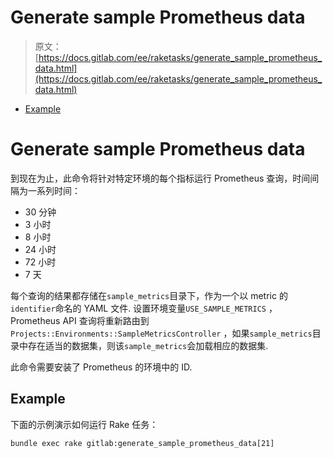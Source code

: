 # Generate sample Prometheus data

> 原文：[https://docs.gitlab.com/ee/raketasks/generate_sample_prometheus_data.html](https://docs.gitlab.com/ee/raketasks/generate_sample_prometheus_data.html)

*   [Example](#example)

# Generate sample Prometheus data[](#generate-sample-prometheus-data-core-only "Permalink")

到现在为止，此命令将针对特定环境的每个指标运行 Prometheus 查询，时间间隔为一系列时间：

*   30 分钟
*   3 小时
*   8 小时
*   24 小时
*   72 小时
*   7 天

每个查询的结果都存储在`sample_metrics`目录下，作为一个以 metric 的`identifier`命名的 YAML 文件. 设置环境变量`USE_SAMPLE_METRICS` ，Prometheus API 查询将重新路由到`Projects::Environments::SampleMetricsController` ，如果`sample_metrics`目录中存在适当的数据集，则该`sample_metrics`会加载相应的数据集.

此命令需要安装了 Prometheus 的环境中的 ID.

## Example[](#example "Permalink")

下面的示例演示如何运行 Rake 任务：

```
bundle exec rake gitlab:generate_sample_prometheus_data[21] 
```